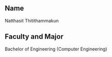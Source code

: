 ## Name
Natthasit Thitithammakun

## Faculty and Major
Bachelor of Engineering (Computer Engineering)